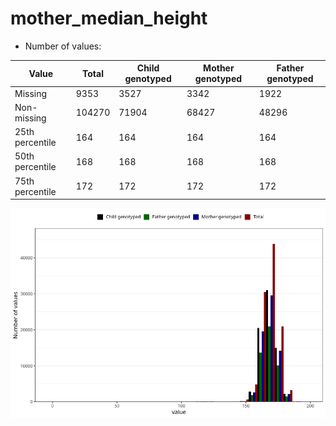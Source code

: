# mother_median_height
- Number of values:

| Value | Total | Child genotyped | Mother genotyped | Father genotyped |
| ----- | ----- | --------------- | ---------------- | ---------------- |
| Missing | 9353 | 3527 | 3342 | 1922 |
| Non-missing | 104270 | 71904 | 68427 | 48296 |
| 25th percentile | 164 | 164 | 164 | 164 |
| 50th percentile | 168 | 168 | 168 | 168 |
| 75th percentile | 172 | 172 | 172 | 172 |



![](mother_median_height_n.png)



